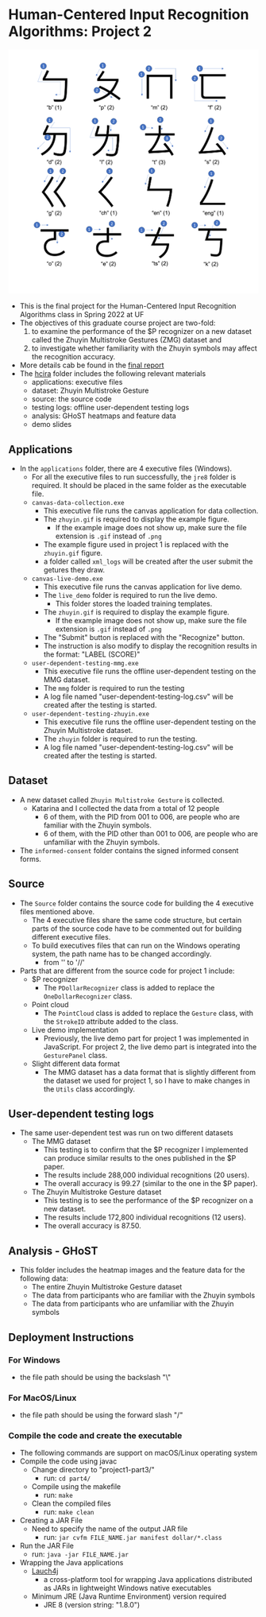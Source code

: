 # Human-Centered Input Recognition Algorithms: Project 2

![Zhuyin](./hcira/source/zhuyin.gif)

* This is the final project for the Human-Centered Input Recognition Algorithms class in Spring 2022 at UF
* The objectives of this graduate course project are two-fold: 
  1. to examine the performance of the $P recognizer on a new dataset called the Zhuyin Multistroke Gestures (ZMG) dataset and 
  2. to investigate whether familiarity with the Zhuyin symbols may affect the recognition accuracy.
* More details cab be found in the [final report](./HCIRA-Proj2-report-yupengchen.pdf)
* The [hcira](./hcira/) folder includes the following relevant materials
  * applications: executive files
  * dataset: Zhuyin Multistroke Gesture
  * source: the source code
  * testing logs: offline user-dependent testing logs
  * analysis: GHoST heatmaps and feature data
  * demo slides

## Applications

* In the ```applications``` folder, there are 4 executive files (Windows).
  * For all the executive files to run successfully, the ```jre8``` folder is required. It should be placed in the same folder as the executable file.
  * ```canvas-data-collection.exe```
    * This executive file runs the canvas application for data collection.
    * The ```zhuyin.gif``` is required to display the example figure.
      * If the example image does not show up, make sure the file extension is ```.gif``` instead of ```.png```
    * The example figure used in project 1 is replaced with the ```zhuyin.gif``` figure.
    * a folder called ```xml_logs``` will be created after the user submit the getures they draw.
  * ```canvas-live-demo.exe```
    * This executive file runs the canvas application for live demo.
    * The ```live_demo``` folder is required to run the live demo.
      * This folder stores the loaded training templates.
    * The ```zhuyin.gif``` is required to display the example figure.
      * If the example image does not show up, make sure the file extension is ```.gif``` instead of ```.png```
    * The "Submit" button is replaced with the "Recognize" button.
    * The instruction is also modify to display the recognition results in the format: "LABEL (SCORE)"
  * ```user-dependent-testing-mmg.exe```
    * This executive file runs the offline user-dependent testing on the MMG dataset.
    * The ```mmg``` folder is required to run the testing
    * A log file named "user-dependent-testing-log.csv" will be created after the testing is started.
  * ```user-dependent-testing-zhuyin.exe```
    * This executive file runs the offline user-dependent testing on the Zhuyin Multistroke dataset.
    * The ```zhuyin``` folder is required to run the testing.
    * A log file named "user-dependent-testing-log.csv" will be created after the testing is started.

## Dataset

* A new dataset called ```Zhuyin Multistroke Gesture``` is collected.
  * Katarina and I collected the data from a total of 12 people 
    * 6 of them, with the PID from 001 to 006, are people who are familiar with the Zhuyin symbols.
    * 6 of them, with the PID other than 001 to 006, are people who are unfamiliar with the Zhuyin symbols.
* The ```informed-consent``` folder contains the signed informed consent forms.

## Source

* The ```Source``` folder contains the source code for building the 4 executive files mentioned above.
  * The 4 executive files share the same code structure, but certain parts of the source code have to be commented out for building different executive files.
  * To build executives files that can run on the Windows operating system, the path name has to be changed accordingly.
    * from '\' to '//'
* Parts that are different from the source code for project 1 include:
  * $P recognizer
    * The ```PDollarRecognizer``` class is added to replace the ```OneDollarRecognizer``` class.
  * Point cloud
    * The ```PointCloud``` class is added to replace the ```Gesture``` class, with the ```StrokeID``` attribute added to the class.
  * Live demo implementation
    * Previously, the live demo part for project 1 was implemented in JavaScript. For project 2, the live demo part is integrated into the ```GesturePanel``` class.
  * Slight different data format
    * The MMG dataset has a data format that is slightly different from the dataset we used for project 1, so I have to make changes in the ```Utils``` class accordingly.

## User-dependent testing logs

* The same user-dependent test was run on two different datasets
  * The MMG dataset
    * This testing is to confirm that the $P recognizer I implemented can produce similar results to the ones published in the $P paper.
    * The results include 288,000 individual recognitions (20 users).
    * The overall accuracy is 99.27 (similar to the one in the $P paper).
  * The Zhuyin Multistroke Gesture dataset
    * This testing is to see the performance of the $P recognizer on a new dataset.
    * The results include 172,800 individual recognitions (12 users).
    * The overall accuracy is 87.50.

## Analysis - GHoST

* This folder includes the heatmap images and the feature data for the following data:
  * The entire Zhuyin Multistroke Gesture dataset
  * The data from participants who are familiar with the Zhuyin symbols
  * The data from participants who are unfamiliar with the Zhuyin symbols

## Deployment Instructions

### For Windows

* the file path should be using the backslash "\\"

### For MacOS/Linux

* the file path should be using the forward slash "/"

### Compile the code and create the executable

* The following commands are support on macOS/Linux operating system
* Compile the code using javac
  * Change directory to "project1-part3/"
    * run: ```cd part4/```
  * Compile using the makefile
    * run: ```make```
  * Clean the compiled files
    * run: ```make clean```
* Creating a JAR File
  * Need to specify the name of the output JAR file
    * run: ```jar cvfm FILE_NAME.jar manifest dollar/*.class```
* Run the JAR File
  * run: ```java -jar FILE_NAME.jar```
* Wrapping the Java applications
  * [Lauch4j](http://launch4j.sourceforge.net/index.html)
    * a cross-platform tool for wrapping Java applications distributed as JARs in lightweight Windows native executables
  * Minimum JRE (Java Runtime Environment) version required
    * JRE 8 (version string: "1.8.0")
